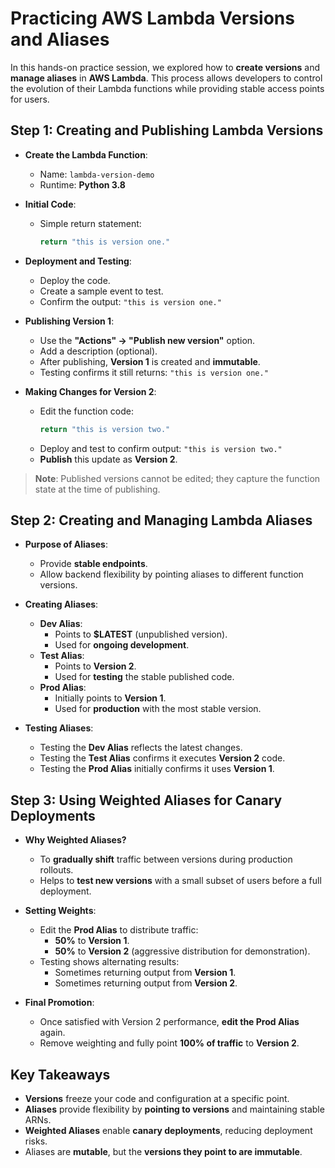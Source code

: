# **Practicing AWS Lambda Versions and Aliases**

In this hands-on practice session, we explored how to **create versions** and **manage aliases** in **AWS Lambda**. This process allows developers to control the evolution of their Lambda functions while providing stable access points for users.

## **Step 1: Creating and Publishing Lambda Versions**

- **Create the Lambda Function**:
  - Name: `lambda-version-demo`
  - Runtime: **Python 3.8**

- **Initial Code**:
  - Simple return statement:
    ```python
    return "this is version one."
    ```

- **Deployment and Testing**:
  - Deploy the code.
  - Create a sample event to test.
  - Confirm the output: `"this is version one."`

- **Publishing Version 1**:
  - Use the **"Actions" → "Publish new version"** option.
  - Add a description (optional).
  - After publishing, **Version 1** is created and **immutable**.
  - Testing confirms it still returns: `"this is version one."`

- **Making Changes for Version 2**:
  - Edit the function code:
    ```python
    return "this is version two."
    ```
  - Deploy and test to confirm output: `"this is version two."`
  - **Publish** this update as **Version 2**.

> **Note**: Published versions cannot be edited; they capture the function state at the time of publishing.

## **Step 2: Creating and Managing Lambda Aliases**

- **Purpose of Aliases**:
  - Provide **stable endpoints**.
  - Allow backend flexibility by pointing aliases to different function versions.

- **Creating Aliases**:
  - **Dev Alias**:
    - Points to **$LATEST** (unpublished version).
    - Used for **ongoing development**.
  - **Test Alias**:
    - Points to **Version 2**.
    - Used for **testing** the stable published code.
  - **Prod Alias**:
    - Initially points to **Version 1**.
    - Used for **production** with the most stable version.

- **Testing Aliases**:
  - Testing the **Dev Alias** reflects the latest changes.
  - Testing the **Test Alias** confirms it executes **Version 2** code.
  - Testing the **Prod Alias** initially confirms it uses **Version 1**.

## **Step 3: Using Weighted Aliases for Canary Deployments**

- **Why Weighted Aliases?**
  - To **gradually shift** traffic between versions during production rollouts.
  - Helps to **test new versions** with a small subset of users before a full deployment.

- **Setting Weights**:
  - Edit the **Prod Alias** to distribute traffic:
    - **50%** to **Version 1**.
    - **50%** to **Version 2** (aggressive distribution for demonstration).
  - Testing shows alternating results:
    - Sometimes returning output from **Version 1**.
    - Sometimes returning output from **Version 2**.

- **Final Promotion**:
  - Once satisfied with Version 2 performance, **edit the Prod Alias** again.
  - Remove weighting and fully point **100% of traffic** to **Version 2**.

## **Key Takeaways**

- **Versions** freeze your code and configuration at a specific point.
- **Aliases** provide flexibility by **pointing to versions** and maintaining stable ARNs.
- **Weighted Aliases** enable **canary deployments**, reducing deployment risks.
- Aliases are **mutable**, but the **versions they point to are immutable**.
